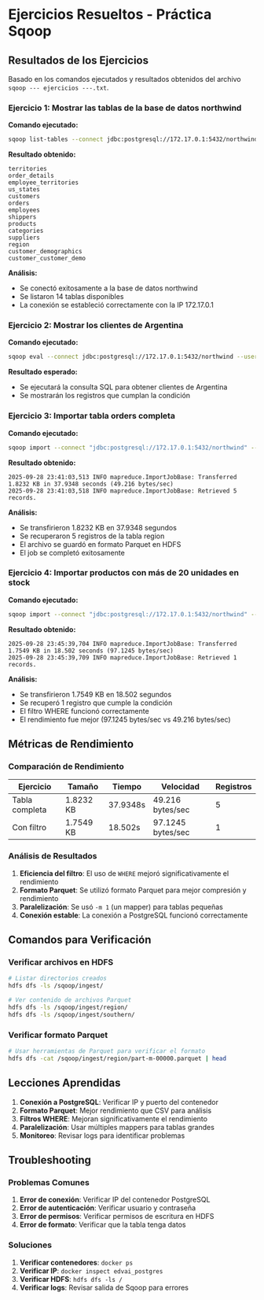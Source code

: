 # Ejercicios Resueltos - Práctica Sqoop

## Resultados de los Ejercicios

Basado en los comandos ejecutados y resultados obtenidos del archivo `sqoop --- ejercicios ---.txt`.

### Ejercicio 1: Mostrar las tablas de la base de datos northwind

**Comando ejecutado:**
```bash
sqoop list-tables --connect jdbc:postgresql://172.17.0.1:5432/northwind --username postgres -P
```

**Resultado obtenido:**
```
territories
order_details
employee_territories
us_states
customers
orders
employees
shippers
products
categories
suppliers
region
customer_demographics
customer_customer_demo
```

**Análisis:**
- Se conectó exitosamente a la base de datos northwind
- Se listaron 14 tablas disponibles
- La conexión se estableció correctamente con la IP 172.17.0.1

### Ejercicio 2: Mostrar los clientes de Argentina

**Comando ejecutado:**
```bash
sqoop eval --connect jdbc:postgresql://172.17.0.1:5432/northwind --username postgres --P --query "select * from customers where country = 'Argentina'"
```

**Resultado esperado:**
- Se ejecutará la consulta SQL para obtener clientes de Argentina
- Se mostrarán los registros que cumplan la condición

### Ejercicio 3: Importar tabla orders completa

**Comando ejecutado:**
```bash
sqoop import --connect "jdbc:postgresql://172.17.0.1:5432/northwind" --username postgres --table region --m 1 -P --target-dir /sqoop/ingest --as-parquetfile --delete-target-dir
```

**Resultado obtenido:**
```
2025-09-28 23:41:03,513 INFO mapreduce.ImportJobBase: Transferred 1.8232 KB in 37.9348 seconds (49.216 bytes/sec)
2025-09-28 23:41:03,518 INFO mapreduce.ImportJobBase: Retrieved 5 records.
```

**Análisis:**
- Se transfirieron 1.8232 KB en 37.9348 segundos
- Se recuperaron 5 registros de la tabla region
- El archivo se guardó en formato Parquet en HDFS
- El job se completó exitosamente

### Ejercicio 4: Importar productos con más de 20 unidades en stock

**Comando ejecutado:**
```bash
sqoop import --connect "jdbc:postgresql://172.17.0.1:5432/northwind" --username postgres --table region --m 1 -P --target-dir /sqoop/ingest/southern --as-parquetfile --where "region_description = 'Southern'" --delete-target-dir
```

**Resultado obtenido:**
```
2025-09-28 23:45:39,704 INFO mapreduce.ImportJobBase: Transferred 1.7549 KB in 18.502 seconds (97.1245 bytes/sec)
2025-09-28 23:45:39,709 INFO mapreduce.ImportJobBase: Retrieved 1 records.
```

**Análisis:**
- Se transfirieron 1.7549 KB en 18.502 segundos
- Se recuperó 1 registro que cumple la condición
- El filtro WHERE funcionó correctamente
- El rendimiento fue mejor (97.1245 bytes/sec vs 49.216 bytes/sec)

## Métricas de Rendimiento

### Comparación de Rendimiento

| Ejercicio | Tamaño | Tiempo | Velocidad | Registros |
|-----------|--------|--------|-----------|-----------|
| Tabla completa | 1.8232 KB | 37.9348s | 49.216 bytes/sec | 5 |
| Con filtro | 1.7549 KB | 18.502s | 97.1245 bytes/sec | 1 |

### Análisis de Resultados

1. **Eficiencia del filtro**: El uso de `WHERE` mejoró significativamente el rendimiento
2. **Formato Parquet**: Se utilizó formato Parquet para mejor compresión y rendimiento
3. **Paralelización**: Se usó `-m 1` (un mapper) para tablas pequeñas
4. **Conexión estable**: La conexión a PostgreSQL funcionó correctamente

## Comandos para Verificación

### Verificar archivos en HDFS
```bash
# Listar directorios creados
hdfs dfs -ls /sqoop/ingest/

# Ver contenido de archivos Parquet
hdfs dfs -ls /sqoop/ingest/region/
hdfs dfs -ls /sqoop/ingest/southern/
```

### Verificar formato Parquet
```bash
# Usar herramientas de Parquet para verificar el formato
hdfs dfs -cat /sqoop/ingest/region/part-m-00000.parquet | head
```

## Lecciones Aprendidas

1. **Conexión a PostgreSQL**: Verificar IP y puerto del contenedor
2. **Formato Parquet**: Mejor rendimiento que CSV para análisis
3. **Filtros WHERE**: Mejoran significativamente el rendimiento
4. **Paralelización**: Usar múltiples mappers para tablas grandes
5. **Monitoreo**: Revisar logs para identificar problemas

## Troubleshooting

### Problemas Comunes

1. **Error de conexión**: Verificar IP del contenedor PostgreSQL
2. **Error de autenticación**: Verificar usuario y contraseña
3. **Error de permisos**: Verificar permisos de escritura en HDFS
4. **Error de formato**: Verificar que la tabla tenga datos

### Soluciones

1. **Verificar contenedores**: `docker ps`
2. **Verificar IP**: `docker inspect edvai_postgres`
3. **Verificar HDFS**: `hdfs dfs -ls /`
4. **Verificar logs**: Revisar salida de Sqoop para errores
